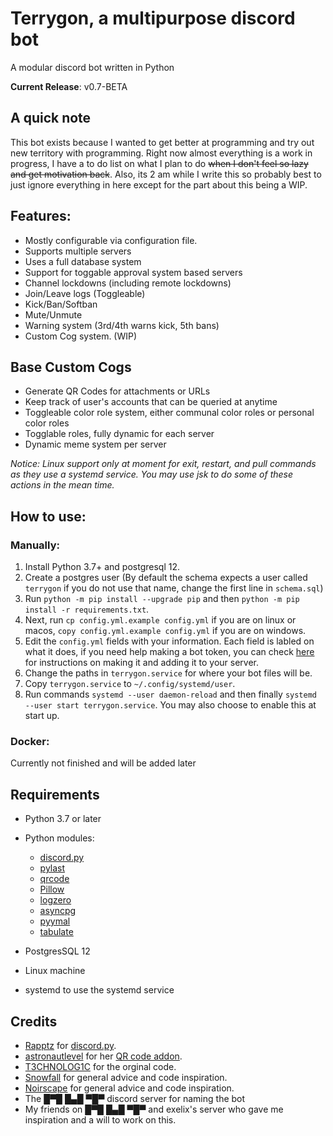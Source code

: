 # Terrygon, a multipurpose  discord bot
A modular discord bot written in Python

**Current Release**: v0.7-BETA

## A quick note
This bot exists because I wanted to get better at programming and try out new territory with programming.
Right now almost everything is a work in progress, I have a to do list on what I plan to do ~~when I don't feel so lazy and get motivation back~~.
Also, its 2 am while I write this so probably best to just ignore everything in here except for the part about this being a WIP.

## Features:
- Mostly configurable via configuration file.
- Supports multiple servers
- Uses a full database system
- Support for toggable approval system based servers
- Channel lockdowns (including remote lockdowns)
- Join/Leave logs (Toggleable)
- Kick/Ban/Softban
- Mute/Unmute
- Warning system (3rd/4th warns kick, 5th bans)
- Custom Cog system. (WIP)

## Base Custom Cogs
- Generate QR Codes for attachments or URLs
- Keep track of user's accounts that can be queried at anytime
- Toggleable color role system, either communal color roles or personal color roles
- Togglable roles, fully dynamic for each server
- Dynamic meme system per server


*Notice: Linux support only at moment for exit, restart, and pull commands as they use a systemd service. You may use jsk to do some of these actions in the mean time.*

## How to use:

### Manually:
1. Install Python 3.7+ and postgresql 12.
2. Create a postgres user (By default the schema expects a user called `terrygon` if you do not use that name, change the first line in `schema.sql`)
3. Run `python -m pip install --upgrade pip` and then `python -m pip install -r requirements.txt`.
4. Next, run `cp config.yml.example config.yml` if you are on linux or macos, `copy config.yml.example config.yml` if you are on windows.
5. Edit the `config.yml` fields with your information. Each field is labled on what it does, if you need help making a bot token, you can check [here](https://tinyurl.com/yad4qmz3) for instructions on making it and adding it to your server.
6. Change the paths in `terrygon.service` for where your bot files will be.
7. Copy `terrygon.service` to `~/.config/systemd/user`.
8. Run commands `systemd --user daemon-reload` and then finally `systemd --user start terrygon.service`. You may also choose to enable this at start up.

### Docker:
Currently not finished and will be added later

## Requirements
- Python 3.7 or later
- Python modules:
    - [discord.py](https://github.com/Rapptz/discord.py/tree/rewrite)
    - [pylast](https://github.com/pylast/pylast)
    - [qrcode](https://github.com/lincolnloop/python-qrcode)
    - [Pillow](https://github.com/python-pillow/Pillow)
    - [logzero](https://github.com/metachris/logzero)
    - [asyncpg](https://github.com/MagicStack/asyncpg)
    - [pyymal](https://github.com/yaml/pyyaml)
    - [tabulate](https://github.com/astanin/python-tabulate)

- PostgresSQL 12
- Linux machine
- systemd to use the systemd service

## Credits
- [Rapptz](https://github.com/Rapptz) for [discord.py](https://github.com/Rapptz/discord.py/tree/rewrite).
- [astronautlevel](https://github.com/astronautlevel2) for her [QR code addon](https://github.com/astronautlevel2/Discord-Cogs/blob/master/qrgen.py).
- [T3CHNOLOG1C](https://github.com/T3CHNOLOG1C) for the orginal code.
- [Snowfall](https://gitlab.com/lightning-bot/Lightning) for general advice and code inspiration.
- [Noirscape](https://git.catgirlsin.space/noirscape/) for general advice and code inspiration.
- The █▀█ █▄█ ▀█▀ discord server for naming the bot
- My friends on █▀█ █▄█ ▀█▀ and exelix's server who gave me inspiration and a will to work on this.
